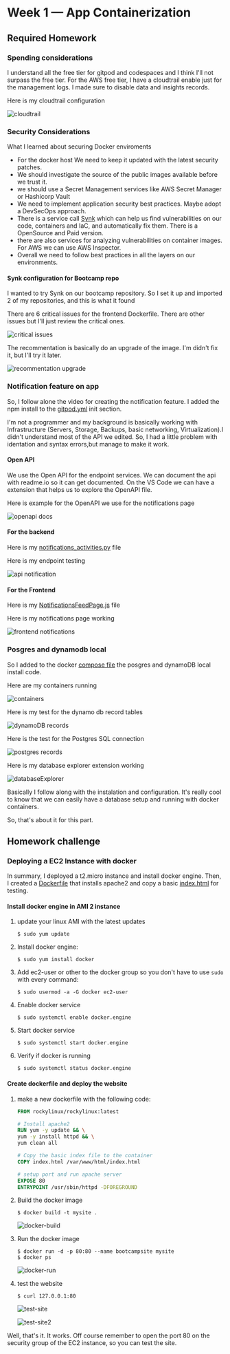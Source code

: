 # Week 1 — App Containerization

## Required Homework

### Spending considerations

I understand all the free tier for gitpod and codespaces and I think I'll not surpass the free tier. For the AWS free tier, I have a cloudtrail enable just for the management logs. I made sure to disable data and insights records. 

Here is my cloudtrail configuration

![cloudtrail](images/cloudtrail01.png)

### Security Considerations

What I learned about securing Docker enviroments
+ For the docker host We need to keep it updated with the latest security patches. 
+ We should investigate the source of the public images available before we trust it. 
+ we should use a Secret Management services like AWS Secret Manager or Hashicorp Vault
+ We need to implement application security best practices. Maybe adopt a DevSecOps approach.
+ There is a service call [Synk](https://snyk.io/) which can help us find vulnerabilities on our code, containers and IaC, and automatically fix them. There is a OpenSource and Paid version.
+ there are also services for analyzing vulnerabilities on container images. For AWS we can use AWS Inspector.
+ Overall we need to follow best practices in all the layers on our environments. 

#### Synk configuration for Bootcamp repo

I wanted to try Synk on our bootcamp repository. So I set it up and imported 2 of my repositories, and this is what it found

There are 6 critical issues for the frontend Dockerfile. There are other issues but I'll just review the critical ones.

 ![critical issues](images/snyk01.png)

The recommentation is basically do an upgrade of the image. I'm didn't fix it, but I'll try it later.

 ![recommentation upgrade](images/snyk02.png)

### Notification feature on app

So, I follow alone the video for creating the notification feature. I added the npm install to the [gitpod.yml](https://github.com/ymendozahn/aws-bootcamp-cruddur-2023/blob/8000954e6616b8ad3b64e91f6edcb7475ae70599/.gitpod.yml#L11-L12) init section.

I'm not a programmer and my background is basically working with Infrastructure (Servers, Storage, Backups, basic networking, Virtualization).I didn't understand most of the API we edited. So, I had a little problem with identation and syntax errors,but manage to make it work.

#### Open API

We use the Open API for the endpoint services. We can document the api with readme.io so it can get documented. On the VS Code we can have a extension that helps us to explore the OpenAPI file.

Here is example for the OpenAPI we use for the notifications page

 ![openapi docs](images/openapi01.png)

#### For the backend

Here is my [notifications_activities.py](https://github.com/ymendozahn/aws-bootcamp-cruddur-2023/blob/main/backend-flask/services/notifications_activities.py) file

Here is my endpoint testing

 ![api notification](images/notificationTesting.png)

#### For the Frontend

Here is my [NotificationsFeedPage.js](https://github.com/ymendozahn/aws-bootcamp-cruddur-2023/blob/1e83d4d6e791b3b391887db391e919d922dcecbf/frontend-react-js/src/pages/NotificationsFeedPage.js) file

Here is my notifications page working

 ![frontend notifications](images/NotificationsPage.png)
 
 ### Posgres and dynamodb local
 
 So I added to the docker [compose file](https://github.com/ymendozahn/aws-bootcamp-cruddur-2023/blob/9d3f6f86154a65c88b19ad458380b87f137d4487/docker-compose.yml#L20-L53) the posgres and dynamoDB local install code.
 
 Here are my containers running
 
  ![containers](images/posgres-dynamodb01.png)
 
 Here is my test for the dynamo db record tables
 
  ![dynamoDB records](images/dynamodbQuery01.png)
  
 Here is the test for the Postgres SQL connection
 
  ![postgres records](images/postgreConnection.png)
 
 Here is my database explorer extension working
 
  ![databaseExplorer](images/databaseExplorer01.png)
  
  Basically I follow along with the instalation and configuration. It's really cool to know that we can easily have a database setup and running with docker containers. 
  
  So, that's about it for this part. 
  
## Homework challenge

### Deploying a EC2 Instance with docker

In summary, I deployed a t2.micro instance and install docker engine. Then, I created a [Dockerfile](https://github.com/ymendozahn/aws-bootcamp-cruddur-2023/blob/b47616808e9469e23736093379aef9cabd75b3ee/journal/assets/Dockerfile) that installs apache2 and copy a basic [index.html](https://github.com/ymendozahn/aws-bootcamp-cruddur-2023/blob/b47616808e9469e23736093379aef9cabd75b3ee/journal/assets/index.html) for testing.
 
 #### Install docker engine in AMI 2 instance
 
 1. update your linux AMI with the latest updates

     `$ sudo yum update `
 2. Install docker engine:

     `$ sudo yum install docker `
 3. Add ec2-user or other to the docker group so you don't have to use `sudo` with every command:

    `$ sudo usermod -a -G docker ec2-user` 
 4. Enable docker service

    `$ sudo systemctl enable docker.engine`
 5. Start docker service

    `$ sudo systemctl start docker.engine`
 6. Verify if docker is running
 
     `$ sudo systemctl status docker.engine`

#### Create dockerfile and deploy the website

 1. make a new dockerfile with the following code:

    ```dockerfile
    FROM rockylinux/rockylinux:latest

    # Install apache2
    RUN yum -y update && \
    yum -y install httpd && \
    yum clean all

    # Copy the basic index file to the container
    COPY index.html /var/www/html/index.html

    # setup port and run apache server
    EXPOSE 80
    ENTRYPOINT /usr/sbin/httpd -DFOREGROUND
    ```
 2. Build the docker image
    
    `$ docker build -t mysite .`
    
    ![docker-build](images/dockerOnAWS01.png)
 3. Run the docker image

    ```
    $ docker run -d -p 80:80 --name bootcampsite mysite
    $ docker ps
    ```
    
    ![docker-run](images/dockerOnAWS02.png)
 4. test the website

    `$ curl 127.0.0.1:80`

    ![test-site](images/dockerOnAWS03.png)
    
    ![test-site2](images/dockerOnAWS04.png)
    
Well, that's it. It works. Off course remember to open the port 80 on the security group of the EC2 instance, so you can test the site. 
